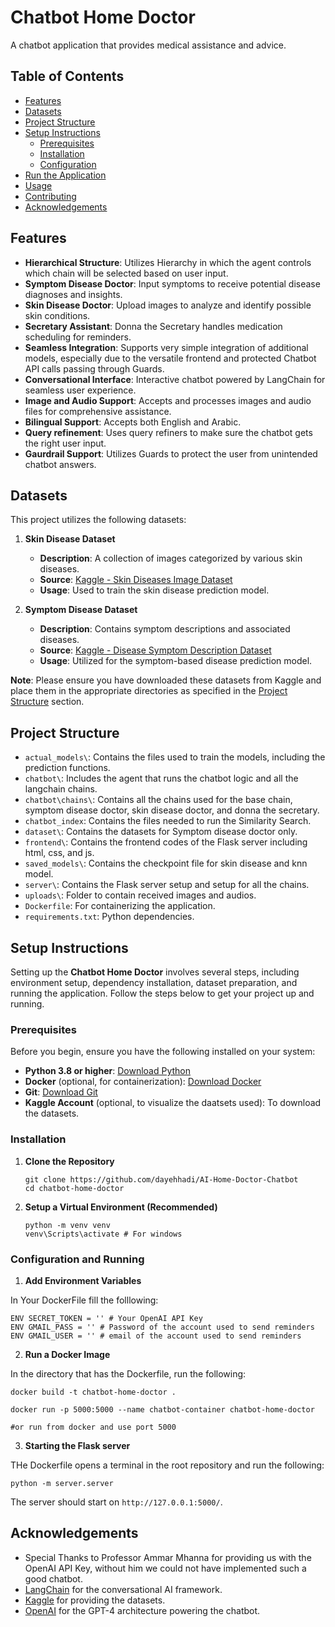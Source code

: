 # Chatbot Home Doctor

A chatbot application that provides medical assistance and advice.

## Table of Contents

- [Features](#features)
- [Datasets](#datasets)
- [Project Structure](#project-structure)
- [Setup Instructions](#setup-instructions)
  - [Prerequisites](#prerequisites)
  - [Installation](#installation)
  - [Configuration](#configuration)
- [Run the Application](#run-the-application)
- [Usage](#usage)
- [Contributing](#contributing)
- [Acknowledgements](#acknowledgements)

## Features

- **Hierarchical Structure**: Utilizes Hierarchy in which the agent controls which chain will be selected based on user input.
- **Symptom Disease Doctor**: Input symptoms to receive potential disease diagnoses and insights.
- **Skin Disease Doctor**: Upload images to analyze and identify possible skin conditions.
- **Secretary Assistant**: Donna the Secretary handles medication scheduling for reminders.
- **Seamless Integration**: Supports very simple integration of additional models, especially due to the versatile frontend and protected Chatbot API calls passing through Guards.
- **Conversational Interface**: Interactive chatbot powered by LangChain for seamless user experience.
- **Image and Audio Support**: Accepts and processes images and audio files for comprehensive assistance.
- **Bilingual Support**: Accepts both English and Arabic.
- **Query refinement**: Uses query refiners to make sure the chatbot gets the right user input.
- **Gaurdrail Support**: Utilizes Guards to protect the user from unintended chatbot answers.

## Datasets

This project utilizes the following datasets:

1. **Skin Disease Dataset**
   - **Description**: A collection of images categorized by various skin diseases.
   - **Source**: [Kaggle - Skin Diseases Image Dataset](https://www.kaggle.com/datasets/ismailpromus/skin-diseases-image-dataset)
   - **Usage**: Used to train the skin disease prediction model.

2. **Symptom Disease Dataset**
   - **Description**: Contains symptom descriptions and associated diseases.
   - **Source**: [Kaggle - Disease Symptom Description Dataset](https://www.kaggle.com/datasets/itachi9604/disease-symptom-description-dataset)
   - **Usage**: Utilized for the symptom-based disease prediction model.

**Note**: Please ensure you have downloaded these datasets from Kaggle and place them in the appropriate directories as specified in the [Project Structure](#project-structure) section.

## Project Structure

- `actual_models\`: Contains the files used to train the models, including the prediction functions.
- `chatbot\`: Includes the agent that runs the chatbot logic and all the langchain chains.
- `chatbot\chains\`: Contains all the chains used for the base chain, symptom disease doctor, skin disease doctor, and donna the secretary.
- `chatbot_index`: Contains the files needed to run the Similarity Search.
- `dataset\`: Contains the datasets for Symptom disease doctor only.
- `frontend\`: Contains the frontend codes of the Flask server including html, css, and js.
- `saved_models\`: Contains the checkpoint file for skin disease and knn model.
- `server\`: Contains the Flask server setup and setup for all the chains.
- `uploads\`: Folder to contain received images and audios.
- `Dockerfile`: For containerizing the application.
- `requirements.txt`: Python dependencies.

## Setup Instructions

Setting up the **Chatbot Home Doctor** involves several steps, including environment setup, dependency installation, dataset preparation, and running the application. Follow the steps below to get your project up and running.

### Prerequisites

Before you begin, ensure you have the following installed on your system:

- **Python 3.8 or higher**: [Download Python](https://www.python.org/downloads/)
- **Docker** (optional, for containerization): [Download Docker](https://www.docker.com/get-started)
- **Git**: [Download Git](https://git-scm.com/downloads)
- **Kaggle Account** (optional, to visualize the daatsets used): To download the datasets.

### Installation

1. **Clone the Repository**

   ```
   git clone https://github.com/dayehhadi/AI-Home-Doctor-Chatbot
   cd chatbot-home-doctor
   ```

2. **Setup a Virtual Environment (Recommended)**

   ```
   python -m venv venv
   venv\Scripts\activate # For windows
   ```

### Configuration and Running

1. **Add Environment Variables**

In Your DockerFile fill the folllowing:

   ```
   ENV SECRET_TOKEN = '' # Your OpenAI API Key 
   ENV GMAIL_PASS = '' # Password of the account used to send reminders
   ENV GMAIL_USER = '' # email of the account used to send reminders
   ```

2. **Run a Docker Image**

In the directory that has the Dockerfile, run the following:
   ```
   docker build -t chatbot-home-doctor .

   docker run -p 5000:5000 --name chatbot-container chatbot-home-doctor

   #or run from docker and use port 5000 
   ```
3. **Starting the Flask server**

THe Dockerfile opens a terminal in the root repository and run the following:

   ```
   python -m server.server
   ```
The server should start on `http://127.0.0.1:5000/`.


## Acknowledgements

- Special Thanks to Professor Ammar Mhanna for providing us with the OpenAI API Key, without him we could not have implemented such a good chatbot.
- [LangChain](https://www.langchain.com/) for the conversational AI framework.
- [Kaggle](https://www.kaggle.com/) for providing the datasets.
- [OpenAI](https://openai.com/) for the GPT-4 architecture powering the chatbot.
